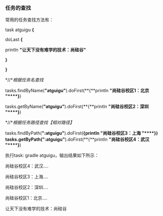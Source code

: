 ### 任务的查找

常用的任务查找方法有：



task atguigu **{**

doLast **{**

println **"让天下没有难学的技术：尚硅谷"**

**}**

**}**

*//**根据任务名查找*

tasks.findByName(**"atguigu"**).doFirst(**{**println **"尚硅谷校区1：北京	"****}**)

tasks.getByName(**"atguigu"**).doFirst(**{**println **"尚硅谷校区2：深圳	"****}**)

*//**根据任务路径查找【相对路径】*

tasks.findByPath(**":atguigu"**).doFirst(**{**println **"尚硅谷校区3：上海		"****}**) tasks.getByPath(**":atguigu"**).doFirst(**{**println **"尚硅谷校区4：武汉	"****}**)

执行task: gradle atguigu，输出结果如下所示：

尚硅谷校区4：武汉....

尚硅谷校区3：上海....

尚硅谷校区2：深圳....

尚硅谷校区1：北京....

让天下没有难学的技术：尚硅谷